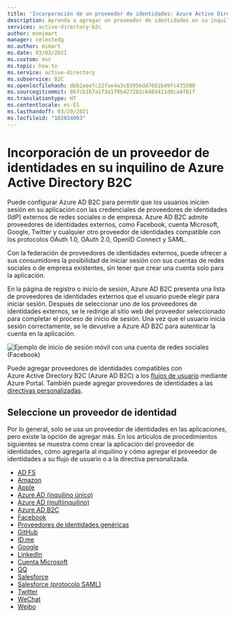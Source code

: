 ```yaml
---
title: 'Incorporación de un proveedor de identidades: Azure Active Directory B2C | Microsoft Docs'
description: Aprenda a agregar un proveedor de identidades en su inquilino de Active Directory B2C.
services: active-directory-b2c
author: msmimart
manager: celestedg
ms.author: mimart
ms.date: 03/03/2021
ms.custom: mvc
ms.topic: how-to
ms.service: active-directory
ms.subservice: B2C
ms.openlocfilehash: dbb2aeefc22fae4a3c83956dd7681b49fc435500
ms.sourcegitcommit: 867cb1b7a1f3a1f0b427282c648d411d0ca4f81f
ms.translationtype: HT
ms.contentlocale: es-ES
ms.lasthandoff: 03/20/2021
ms.locfileid: "102034003"
---
```

# <a name="add-an-identity-provider-to-your-azure-active-directory-b2c-tenant"></a>Incorporación de un proveedor de identidades en su inquilino de Azure Active Directory B2C

Puede configurar Azure AD B2C para permitir que los usuarios inicien sesión en su aplicación con las credenciales de proveedores de identidades (IdP) externos de redes sociales o de empresa. Azure AD B2C admite proveedores de identidades externos, como Facebook, cuenta Microsoft, Google, Twitter y cualquier otro proveedor de identidades compatible con los protocolos OAuth 1.0, OAuth 2.0, OpenID Connect y SAML.

Con la federación de proveedores de identidades externos, puede ofrecer a sus consumidores la posibilidad de iniciar sesión con sus cuentas de redes sociales o de empresa existentes, sin tener que crear una cuenta solo para la aplicación.

En la página de registro o inicio de sesión, Azure AD B2C presenta una lista de proveedores de identidades externos que el usuario puede elegir para iniciar sesión. Después de seleccionar uno de los proveedores de identidades externos, se le redirige al sitio web del proveedor seleccionado para completar el proceso de inicio de sesión. Una vez que el usuario inicia sesión correctamente, se le devuelve a Azure AD B2C para autenticar la cuenta en la aplicación.

![Ejemplo de inicio de sesión móvil con una cuenta de redes sociales (Facebook)](media/add-identity-provider/external-idp.png)

Puede agregar proveedores de identidades compatibles con Azure Active Directory B2C (Azure AD B2C) a los [flujos de usuario](user-flow-overview.md) mediante Azure Portal. También puede agregar proveedores de identidades a las [directivas personalizadas](custom-policy-get-started.md).

## <a name="select-an-identity-provider"></a>Seleccione un proveedor de identidad

Por lo general, solo se usa un proveedor de identidades en las aplicaciones, pero existe la opción de agregar más. En los artículos de procedimientos siguientes se muestra cómo crear la aplicación del proveedor de identidades, cómo agregarla al inquilino y cómo agregar el proveedor de identidades a su flujo de usuario o a la directiva personalizada.

* [AD FS](identity-provider-adfs.md)
* [Amazon](identity-provider-amazon.md)
* [Apple](identity-provider-apple-id.md)
* [Azure AD (inquilino único)](identity-provider-azure-ad-single-tenant.md)
* [Azure AD (multiinquilino)](identity-provider-azure-ad-multi-tenant.md)
* [Azure AD B2C](identity-provider-azure-ad-b2c.md)
* [Facebook](identity-provider-facebook.md)
* [Proveedores de identidades genéricas](identity-provider-generic-openid-connect.md)
* [GitHub](identity-provider-github.md)
* [ID.me](identity-provider-id-me.md)
* [Google](identity-provider-google.md)
* [LinkedIn](identity-provider-linkedin.md)
* [Cuenta Microsoft](identity-provider-microsoft-account.md)
* [QQ](identity-provider-qq.md)
* [Salesforce](identity-provider-salesforce.md)
* [Salesforce (protocolo SAML)](identity-provider-salesforce-saml.md)
* [Twitter](identity-provider-twitter.md)
* [WeChat](identity-provider-wechat.md)
* [Weibo](identity-provider-weibo.md)
